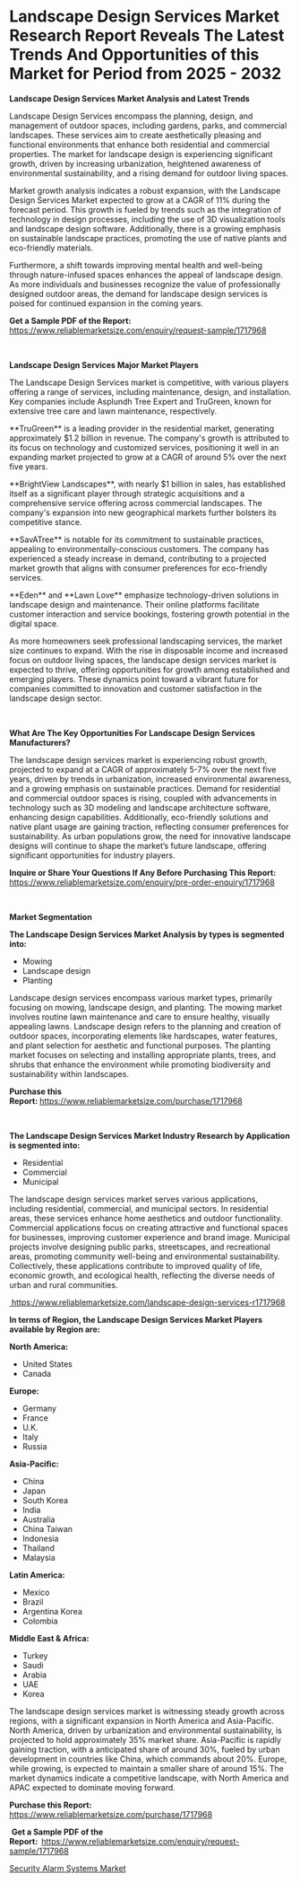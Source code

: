 <p><h1>Landscape Design Services Market Research Report Reveals The Latest Trends And Opportunities of this Market for Period from 2025 - 2032</h1></p><p><strong>Landscape Design Services Market Analysis and Latest Trends</strong></p>
<p><p>Landscape Design Services encompass the planning, design, and management of outdoor spaces, including gardens, parks, and commercial landscapes. These services aim to create aesthetically pleasing and functional environments that enhance both residential and commercial properties. The market for landscape design is experiencing significant growth, driven by increasing urbanization, heightened awareness of environmental sustainability, and a rising demand for outdoor living spaces. </p><p>Market growth analysis indicates a robust expansion, with the Landscape Design Services Market expected to grow at a CAGR of 11% during the forecast period. This growth is fueled by trends such as the integration of technology in design processes, including the use of 3D visualization tools and landscape design software. Additionally, there is a growing emphasis on sustainable landscape practices, promoting the use of native plants and eco-friendly materials. </p><p>Furthermore, a shift towards improving mental health and well-being through nature-infused spaces enhances the appeal of landscape design. As more individuals and businesses recognize the value of professionally designed outdoor areas, the demand for landscape design services is poised for continued expansion in the coming years.</p></p>
<p><strong>Get a Sample PDF of the Report:&nbsp;</strong> <a href="https://www.reliablemarketsize.com/enquiry/request-sample/1717968?utm_campaign=1836&utm_medium=2&utm_source=Github&utm_content=ia&utm_term=09032025&utm_id=landscape-design-services">https://www.reliablemarketsize.com/enquiry/request-sample/1717968</a></p>
<p>&nbsp;</p>
<p><strong>Landscape Design Services Major Market Players</strong></p>
<p><p>The Landscape Design Services market is competitive, with various players offering a range of services, including maintenance, design, and installation. Key companies include Asplundh Tree Expert and TruGreen, known for extensive tree care and lawn maintenance, respectively. </p><p>**TruGreen** is a leading provider in the residential market, generating approximately $1.2 billion in revenue. The company's growth is attributed to its focus on technology and customized services, positioning it well in an expanding market projected to grow at a CAGR of around 5% over the next five years.</p><p>**BrightView Landscapes**, with nearly $1 billion in sales, has established itself as a significant player through strategic acquisitions and a comprehensive service offering across commercial landscapes. The company's expansion into new geographical markets further bolsters its competitive stance.</p><p>**SavATree** is notable for its commitment to sustainable practices, appealing to environmentally-conscious customers. The company has experienced a steady increase in demand, contributing to a projected market growth that aligns with consumer preferences for eco-friendly services.</p><p>**Eden** and **Lawn Love** emphasize technology-driven solutions in landscape design and maintenance. Their online platforms facilitate customer interaction and service bookings, fostering growth potential in the digital space.</p><p>As more homeowners seek professional landscaping services, the market size continues to expand. With the rise in disposable income and increased focus on outdoor living spaces, the landscape design services market is expected to thrive, offering opportunities for growth among established and emerging players. These dynamics point toward a vibrant future for companies committed to innovation and customer satisfaction in the landscape design sector.</p></p>
<p>&nbsp;</p>
<p><strong>What Are The Key Opportunities For Landscape Design Services Manufacturers?</strong></p>
<p><p>The landscape design services market is experiencing robust growth, projected to expand at a CAGR of approximately 5-7% over the next five years, driven by trends in urbanization, increased environmental awareness, and a growing emphasis on sustainable practices. Demand for residential and commercial outdoor spaces is rising, coupled with advancements in technology such as 3D modeling and landscape architecture software, enhancing design capabilities. Additionally, eco-friendly solutions and native plant usage are gaining traction, reflecting consumer preferences for sustainability. As urban populations grow, the need for innovative landscape designs will continue to shape the market’s future landscape, offering significant opportunities for industry players.</p></p>
<p><strong>Inquire or Share Your Questions If Any Before Purchasing This Report:</strong> <a href="https://www.reliablemarketsize.com/enquiry/pre-order-enquiry/1717968?utm_campaign=1836&utm_medium=2&utm_source=Github&utm_content=ia&utm_term=09032025&utm_id=landscape-design-services">https://www.reliablemarketsize.com/enquiry/pre-order-enquiry/1717968</a></p>
<p>&nbsp;</p>
<p><strong>Market Segmentation</strong></p>
<p><strong>The Landscape Design Services Market Analysis by types is segmented into:</strong></p>
<p><ul><li>Mowing</li><li>Landscape design</li><li>Planting</li></ul></p>
<p><p>Landscape design services encompass various market types, primarily focusing on mowing, landscape design, and planting. The mowing market involves routine lawn maintenance and care to ensure healthy, visually appealing lawns. Landscape design refers to the planning and creation of outdoor spaces, incorporating elements like hardscapes, water features, and plant selection for aesthetic and functional purposes. The planting market focuses on selecting and installing appropriate plants, trees, and shrubs that enhance the environment while promoting biodiversity and sustainability within landscapes.</p></p>
<p><strong>Purchase this Report:&nbsp;</strong><a href="https://www.reliablemarketsize.com/purchase/1717968?utm_campaign=1836&utm_medium=2&utm_source=Github&utm_content=ia&utm_term=09032025&utm_id=landscape-design-services">https://www.reliablemarketsize.com/purchase/1717968</a></p>
<p>&nbsp;</p>
<p><strong>The Landscape Design Services Market Industry Research by Application is segmented into:</strong></p>
<p><ul><li>Residential</li><li>Commercial</li><li>Municipal</li></ul></p>
<p><p>The landscape design services market serves various applications, including residential, commercial, and municipal sectors. In residential areas, these services enhance home aesthetics and outdoor functionality. Commercial applications focus on creating attractive and functional spaces for businesses, improving customer experience and brand image. Municipal projects involve designing public parks, streetscapes, and recreational areas, promoting community well-being and environmental sustainability. Collectively, these applications contribute to improved quality of life, economic growth, and ecological health, reflecting the diverse needs of urban and rural communities.</p></p>
<p><a href="https://www.reliablemarketsize.com/landscape-design-services-r1717968?utm_campaign=1836&utm_medium=2&utm_source=Github&utm_content=ia&utm_term=09032025&utm_id=landscape-design-services">&nbsp;https://www.reliablemarketsize.com/landscape-design-services-r1717968</a></p>
<p><strong>In terms of Region, the Landscape Design Services Market Players available by Region are:</strong></p>
<p>
    <p> <strong> North America: </strong>
        <ul>
            <li>United States</li>
            <li>Canada</li>
        </ul>
        </p> 
    <p> <strong> Europe: </strong>
        <ul>
            <li>Germany</li>
            <li>France</li>
            <li>U.K.</li>
            <li>Italy</li>
            <li>Russia</li>
        </ul>
        </p> 
    <p> <strong> Asia-Pacific: </strong>
        <ul>
            <li>China</li>
            <li>Japan</li>
            <li>South Korea</li>
            <li>India</li>
            <li>Australia</li>
            <li>China Taiwan</li>
            <li>Indonesia</li>
            <li>Thailand</li>
            <li>Malaysia</li>
        </ul>
        </p> 
    <p> <strong> Latin America: </strong>
        <ul>
            <li>Mexico</li>
            <li>Brazil</li>
            <li>Argentina Korea</li>
            <li>Colombia</li>
        </ul>
        </p> 
    <p> <strong> Middle East & Africa: </strong>
        <ul>
            <li>Turkey</li>
            <li>Saudi</li>
            <li>Arabia</li>
            <li>UAE</li>
            <li>Korea</li>
        </ul>
    </p>
    </p>
<p><p>The landscape design services market is witnessing steady growth across regions, with a significant expansion in North America and Asia-Pacific. North America, driven by urbanization and environmental sustainability, is projected to hold approximately 35% market share. Asia-Pacific is rapidly gaining traction, with a anticipated share of around 30%, fueled by urban development in countries like China, which commands about 20%. Europe, while growing, is expected to maintain a smaller share of around 15%. The market dynamics indicate a competitive landscape, with North America and APAC expected to dominate moving forward.</p></p>
<p><strong>Purchase this Report: </strong><a href="https://www.reliablemarketsize.com/purchase/1717968?utm_campaign=1836&utm_medium=2&utm_source=Github&utm_content=ia&utm_term=09032025&utm_id=landscape-design-services">https://www.reliablemarketsize.com/purchase/1717968</a></p>
<p>&nbsp;<strong>Get a Sample PDF of the Report:&nbsp;&nbsp;</strong><a href="https://www.reliablemarketsize.com/enquiry/request-sample/1717968?utm_campaign=1836&utm_medium=2&utm_source=Github&utm_content=ia&utm_term=09032025&utm_id=landscape-design-services">https://www.reliablemarketsize.com/enquiry/request-sample/1717968</a></p>
<p><strong></strong></p>
<p><p><a href="https://github.com/mabutironaldo/Market-Research-Report-List-7/blob/main/security-alarm-systems-market.md?utm_campaign=1836&utm_medium=2&utm_source=Github&utm_content=ia&utm_term=09032025&utm_id=landscape-design-services">Security Alarm Systems Market</a></p></p>